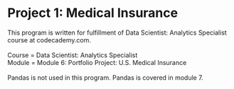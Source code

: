 # Project 1: Medical Insurance
This program is written for fulfillment of Data Scientist: Analytics Specialist course at codecademy.com.<br>
<br>
Course    = Data Scientist: Analytics Specialist<br>
Module    = Module 6: Portfolio Project: U.S. Medical Insurance<br>
<br>
Pandas is not used in this program. Pandas is covered in module 7.
 
